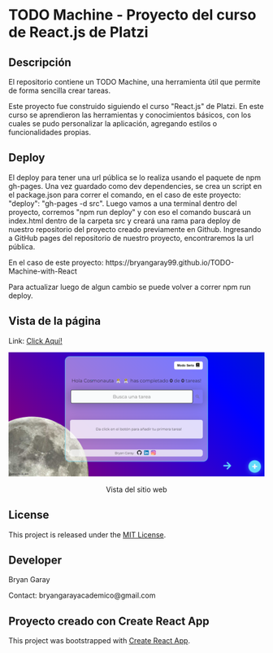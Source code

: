 # TODO Machine - Proyecto del curso de React.js de Platzi

## Descripción
El repositorio contiene un TODO Machine, una herramienta útil que permite de forma sencilla crear tareas.
<p>
Este proyecto fue construido siguiendo el curso "React.js" de Platzi. En este curso se aprendieron las
herramientas y conocimientos básicos, con los cuales se pudo personalizar la aplicación, agregando estilos 
o funcionalidades propias.
</p>

## Deploy 
El deploy para tener una url pública se lo realiza usando el paquete de npm gh-pages. Una vez guardado como dev
dependencies, se crea un script en el package.json para correr el comando, en el caso de este proyecto:
"deploy": "gh-pages -d src". Luego vamos a una terminal dentro del proyecto, corremos "npm run deploy" y con eso
el comando buscará un index.html dentro de la carpeta src y creará una rama para deploy de nuestro repositorio del 
proyecto creado previamente en Github. Ingresando a GitHub pages del repositorio de nuestro proyecto, encontraremos 
la url pública. 
<p>En el caso de este proyecto: https://bryangaray99.github.io/TODO-Machine-with-React</p>
<p>Para actualizar luego de algun cambio se puede volver a correr npm run deploy.</p>

## Vista de la página 
Link: <a href=" https://bryangaray99.github.io/TODO-Machine-with-React" target="_blank" rel="noopener noreferrer">Click Aquí!</a>

<p align="center">
  <img src="/src/assets/preview.png" alt="Preview.png">
  <p align="center">Vista del sitio web</p>
</p>

## License
This project is released under the [MIT License](https://opensource.org/licenses/MIT).

## Developer
<p>Bryan Garay</p>
<p>Contact: bryangarayacademico@gmail.com</p>

## Proyecto creado con Create React App

This project was bootstrapped with [Create React App](https://github.com/facebook/create-react-app).
